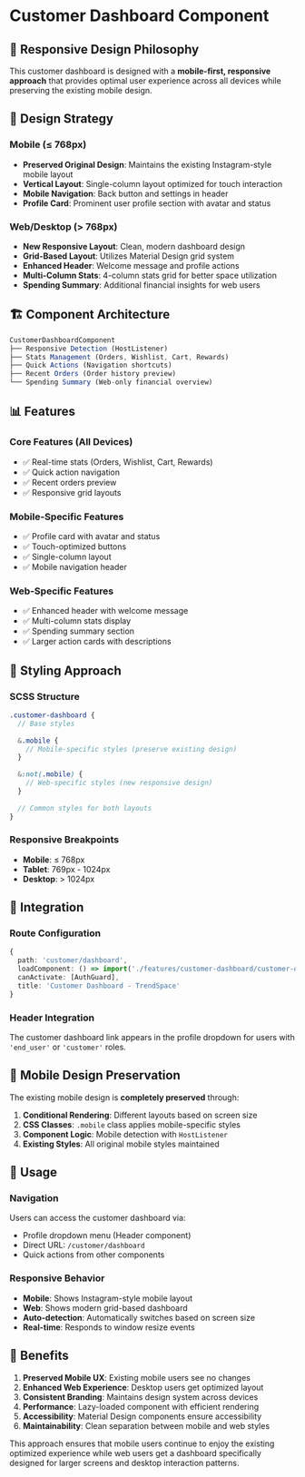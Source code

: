 # Customer Dashboard Component

## 📱 **Responsive Design Philosophy**

This customer dashboard is designed with a **mobile-first, responsive approach** that provides optimal user experience across all devices while preserving the existing mobile design.

## 🎯 **Design Strategy**

### **Mobile (≤ 768px)**
- **Preserved Original Design**: Maintains the existing Instagram-style mobile layout
- **Vertical Layout**: Single-column layout optimized for touch interaction
- **Mobile Navigation**: Back button and settings in header
- **Profile Card**: Prominent user profile section with avatar and status

### **Web/Desktop (> 768px)**
- **New Responsive Layout**: Clean, modern dashboard design
- **Grid-Based Layout**: Utilizes Material Design grid system
- **Enhanced Header**: Welcome message and profile actions
- **Multi-Column Stats**: 4-column stats grid for better space utilization
- **Spending Summary**: Additional financial insights for web users

## 🏗️ **Component Architecture**

```typescript
CustomerDashboardComponent
├── Responsive Detection (HostListener)
├── Stats Management (Orders, Wishlist, Cart, Rewards)
├── Quick Actions (Navigation shortcuts)
├── Recent Orders (Order history preview)
└── Spending Summary (Web-only financial overview)
```

## 📊 **Features**

### **Core Features (All Devices)**
- ✅ Real-time stats (Orders, Wishlist, Cart, Rewards)
- ✅ Quick action navigation
- ✅ Recent orders preview
- ✅ Responsive grid layouts

### **Mobile-Specific Features**
- ✅ Profile card with avatar and status
- ✅ Touch-optimized buttons
- ✅ Single-column layout
- ✅ Mobile navigation header

### **Web-Specific Features**
- ✅ Enhanced header with welcome message
- ✅ Multi-column stats display
- ✅ Spending summary section
- ✅ Larger action cards with descriptions

## 🎨 **Styling Approach**

### **SCSS Structure**
```scss
.customer-dashboard {
  // Base styles
  
  &.mobile {
    // Mobile-specific styles (preserve existing design)
  }
  
  &:not(.mobile) {
    // Web-specific styles (new responsive design)
  }
  
  // Common styles for both layouts
}
```

### **Responsive Breakpoints**
- **Mobile**: ≤ 768px
- **Tablet**: 769px - 1024px  
- **Desktop**: > 1024px

## 🔧 **Integration**

### **Route Configuration**
```typescript
{
  path: 'customer/dashboard',
  loadComponent: () => import('./features/customer-dashboard/customer-dashboard.component'),
  canActivate: [AuthGuard],
  title: 'Customer Dashboard - TrendSpace'
}
```

### **Header Integration**
The customer dashboard link appears in the profile dropdown for users with `'end_user'` or `'customer'` roles.

## 📱 **Mobile Design Preservation**

The existing mobile design is **completely preserved** through:

1. **Conditional Rendering**: Different layouts based on screen size
2. **CSS Classes**: `.mobile` class applies mobile-specific styles
3. **Component Logic**: Mobile detection with `HostListener`
4. **Existing Styles**: All original mobile styles maintained

## 🚀 **Usage**

### **Navigation**
Users can access the customer dashboard via:
- Profile dropdown menu (Header component)
- Direct URL: `/customer/dashboard`
- Quick actions from other components

### **Responsive Behavior**
- **Mobile**: Shows Instagram-style mobile layout
- **Web**: Shows modern grid-based dashboard
- **Auto-detection**: Automatically switches based on screen size
- **Real-time**: Responds to window resize events

## 🎯 **Benefits**

1. **Preserved Mobile UX**: Existing mobile users see no changes
2. **Enhanced Web Experience**: Desktop users get optimized layout
3. **Consistent Branding**: Maintains design system across devices
4. **Performance**: Lazy-loaded component with efficient rendering
5. **Accessibility**: Material Design components ensure accessibility
6. **Maintainability**: Clean separation between mobile and web styles

This approach ensures that mobile users continue to enjoy the existing optimized experience while web users get a dashboard specifically designed for larger screens and desktop interaction patterns.
